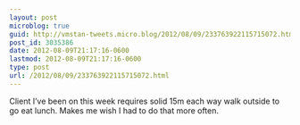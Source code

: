 ```yaml
---
layout: post
microblog: true
guid: http://vmstan-tweets.micro.blog/2012/08/09/233763922115715072.html
post_id: 3035386
date: 2012-08-09T21:17:16-0600
lastmod: 2012-08-09T21:17:16-0600
type: post
url: /2012/08/09/233763922115715072.html
---
```

Client I’ve been on this week requires solid 15m each way walk outside to go eat lunch. Makes me wish I had to do that more often.
